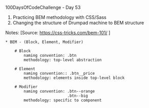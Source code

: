 100DaysOfCodeChallenge - Day 53

1) Practicing BEM methodology with CSS/Sass
2) Changing the structure of Drumpad machine to BEM structure

Notes:
[Source: https://css-tricks.com/bem-101/ ]

	* BEM - (Block, Element, Modifier)

		# Block 
			naming convention: .btn
			methodology: top-level abstraction

		# Element
			naming convention:: .btn__price
			methodology: elements inside top-level block

		# Modifier
			naming convention: .btn--orange
							   .btn--big
			methodology: specific to component
